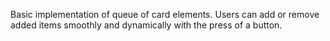 Basic implementation of queue of card elements. Users can add or remove added items smoothly and dynamically with the press of a button.

